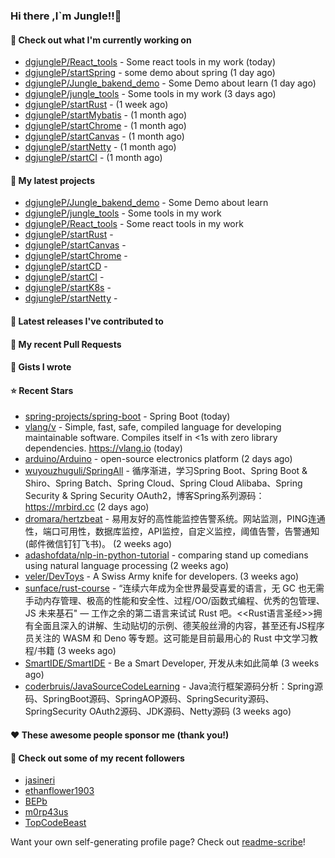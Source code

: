 ### Hi there ,I`m Jungle!!👋

#### 👷 Check out what I'm currently working on

- [dgjungleP/React_tools](https://github.com/dgjungleP/React_tools) - Some react tools in my work (today)
- [dgjungleP/startSpring](https://github.com/dgjungleP/startSpring) - some demo about spring (1 day ago)
- [dgjungleP/Jungle_bakend_demo](https://github.com/dgjungleP/Jungle_bakend_demo) - Some Demo about learn (1 day ago)
- [dgjungleP/jungle_tools](https://github.com/dgjungleP/jungle_tools) - Some tools in my work (3 days ago)
- [dgjungleP/startRust](https://github.com/dgjungleP/startRust) -  (1 week ago)
- [dgjungleP/startMybatis](https://github.com/dgjungleP/startMybatis) -  (1 month ago)
- [dgjungleP/startChrome](https://github.com/dgjungleP/startChrome) -  (1 month ago)
- [dgjungleP/startCanvas](https://github.com/dgjungleP/startCanvas) -  (1 month ago)
- [dgjungleP/startNetty](https://github.com/dgjungleP/startNetty) -  (1 month ago)
- [dgjungleP/startCI](https://github.com/dgjungleP/startCI) -  (1 month ago)

#### 🌱 My latest projects

- [dgjungleP/Jungle_bakend_demo](https://github.com/dgjungleP/Jungle_bakend_demo) - Some Demo about learn
- [dgjungleP/jungle_tools](https://github.com/dgjungleP/jungle_tools) - Some tools in my work
- [dgjungleP/React_tools](https://github.com/dgjungleP/React_tools) - Some react tools in my work
- [dgjungleP/startRust](https://github.com/dgjungleP/startRust) - 
- [dgjungleP/startCanvas](https://github.com/dgjungleP/startCanvas) - 
- [dgjungleP/startChrome](https://github.com/dgjungleP/startChrome) - 
- [dgjungleP/startCD](https://github.com/dgjungleP/startCD) - 
- [dgjungleP/startCI](https://github.com/dgjungleP/startCI) - 
- [dgjungleP/startK8s](https://github.com/dgjungleP/startK8s) - 
- [dgjungleP/startNetty](https://github.com/dgjungleP/startNetty) - 

#### 🔭 Latest releases I've contributed to


#### 🔨 My recent Pull Requests



#### 📓 Gists I wrote


#### ⭐ Recent Stars

- [spring-projects/spring-boot](https://github.com/spring-projects/spring-boot) - Spring Boot (today)
- [vlang/v](https://github.com/vlang/v) - Simple, fast, safe, compiled language for developing maintainable software. Compiles itself in &lt;1s with zero library dependencies. https://vlang.io (today)
- [arduino/Arduino](https://github.com/arduino/Arduino) - open-source electronics platform (2 days ago)
- [wuyouzhuguli/SpringAll](https://github.com/wuyouzhuguli/SpringAll) - 循序渐进，学习Spring Boot、Spring Boot &amp; Shiro、Spring Batch、Spring Cloud、Spring Cloud Alibaba、Spring Security &amp; Spring Security OAuth2，博客Spring系列源码：https://mrbird.cc (2 days ago)
- [dromara/hertzbeat](https://github.com/dromara/hertzbeat) - 易用友好的高性能监控告警系统。网站监测，PING连通性，端口可用性，数据库监控，API监控，自定义监控，阈值告警，告警通知(邮件微信钉钉飞书)。 (2 weeks ago)
- [adashofdata/nlp-in-python-tutorial](https://github.com/adashofdata/nlp-in-python-tutorial) - comparing stand up comedians using natural language processing (2 weeks ago)
- [veler/DevToys](https://github.com/veler/DevToys) - A Swiss Army knife for developers. (3 weeks ago)
- [sunface/rust-course](https://github.com/sunface/rust-course) - “连续六年成为全世界最受喜爱的语言，无 GC 也无需手动内存管理、极高的性能和安全性、过程/OO/函数式编程、优秀的包管理、JS 未来基石&#34; — 工作之余的第二语言来试试 Rust 吧。&lt;&lt;Rust语言圣经&gt;&gt;拥有全面且深入的讲解、生动贴切的示例、德芙般丝滑的内容，甚至还有JS程序员关注的 WASM 和 Deno 等专题。这可能是目前最用心的 Rust 中文学习教程/书籍 (3 weeks ago)
- [SmartIDE/SmartIDE](https://github.com/SmartIDE/SmartIDE) - Be a Smart Developer, 开发从未如此简单 (3 weeks ago)
- [coderbruis/JavaSourceCodeLearning](https://github.com/coderbruis/JavaSourceCodeLearning) - Java流行框架源码分析：Spring源码、SpringBoot源码、SpringAOP源码、SpringSecurity源码、SpringSecurity OAuth2源码、JDK源码、Netty源码 (3 weeks ago)

#### ❤️ These awesome people sponsor me (thank you!)


#### 👯 Check out some of my recent followers

- [jasineri](https://github.com/jasineri)
- [ethanflower1903](https://github.com/ethanflower1903)
- [BEPb](https://github.com/BEPb)
- [m0rp43us](https://github.com/m0rp43us)
- [TopCodeBeast](https://github.com/TopCodeBeast)

Want your own self-generating profile page? Check out [readme-scribe](https://github.com/muesli/readme-scribe)!
